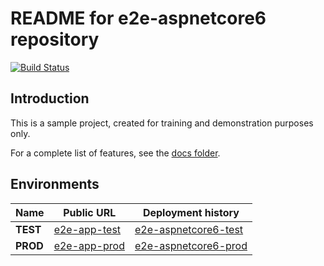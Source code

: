 # README for e2e-aspnetcore6 repository

[![Build Status](https://dev.azure.com/nenoalm/E2E/_apis/build/status/e2e-aspnetcore6/e2e-aspnetcore6.Build?branchName=main)](https://dev.azure.com/nenoalm/E2E/_build/latest?definitionId=222&branchName=main)

## Introduction

This is a sample project, created for training and demonstration purposes only. 

For a complete list of features, see the [docs folder](Docs/Overview.md).

## Environments

Name     | Public URL               | Deployment history                       |
---------|--------------------------|------------------------------------------|
**TEST** | [e2e-app-test][env-test] | [e2e-aspnetcore6-test][env-test-history] |
**PROD** | [e2e-app-prod][env-prod] | [e2e-aspnetcore6-prod][env-prod-history] |

[env-test]:         https://e2e-app-test.azurewebsites.net
[env-prod]:         https://e2e-app-prod.azurewebsites.net

[env-test-history]: https://dev.azure.com/nenoalm/E2E/_environments/14
[env-prod-history]: https://dev.azure.com/nenoalm/E2E/_environments/15
